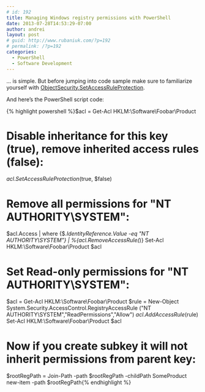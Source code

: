 ```yaml
---
# id: 192
title: Managing Windows registry permissions with PowerShell
date: 2013-07-28T14:53:29-07:00
author: andrei
layout: post
# guid: http://www.rubaniuk.com/?p=192
# permalink: /?p=192
categories:
  - PowerShell
  - Software Development
---
```

&#8230; is simple. But before jumping into code sample make sure to familiarize yourself with <a title="http://msdn.microsoft.com/en-us/library/system.security.accesscontrol.objectsecurity.setaccessruleprotection.aspx" href="http://msdn.microsoft.com/en-us/library/system.security.accesscontrol.objectsecurity.setaccessruleprotection.aspx" target="_blank">ObjectSecurity.SetAccessRuleProtection</a>.

And here&#8217;s the PowerShell script code:

{% highlight powershell %}$acl = Get-Acl HKLM:\Software\Foobar\Product

# Disable inheritance for this key (true), remove inherited access rules (false):
$acl.SetAccessRuleProtection($true, $false)

# Remove all permissions for "NT AUTHORITY\SYSTEM":
$acl.Access | where {$_.IdentityReference.Value -eq "NT AUTHORITY\SYSTEM"} | %{$acl.RemoveAccessRule($_)}
Set-Acl HKLM:\Software\Foobar\Product $acl

# Set Read-only permissions for "NT AUTHORITY\SYSTEM":
$acl = Get-Acl HKLM:\Software\Foobar\Product
$rule = New-Object System.Security.AccessControl.RegistryAccessRule ("NT AUTHORITY\SYSTEM","ReadPermissions","Allow")
$acl.AddAccessRule($rule)
Set-Acl HKLM:\Software\Foobar\Product $acl

# Now if you create subkey it will not inherit permissions from parent key:
$rootRegPath = Join-Path -path $rootRegPath -childPath SomeProduct
new-item -path $rootRegPath{% endhighlight %}